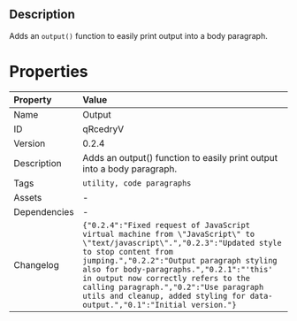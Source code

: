 <h2>Description</h2>Adds an <code>output()</code> function to easily print output into a body paragraph.

# Properties

| Property | Value |
| :--- | :--- |
| Name | Output |
| ID | qRcedryV |
| Version | 0.2.4 |
| Description | Adds an output() function to easily print output into a body paragraph. |
| Tags | `utility, code paragraphs` |
| Assets | - |
| Dependencies | - |
| Changelog | `{"0.2.4":"Fixed request of JavaScript virtual machine from \"JavaScript\" to \"text/javascript\".","0.2.3":"Updated style to stop content from jumping.","0.2.2":"Output paragraph styling also for body-paragraphs.","0.2.1":"'this' in output now correctly refers to the calling paragraph.","0.2":"Use paragraph utils and cleanup, added styling for data-output.","0.1":"Initial version."}` |